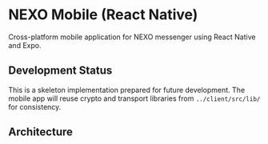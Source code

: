 # NEXO Mobile (React Native)

Cross-platform mobile application for NEXO messenger using React Native and Expo.

## Development Status

This is a skeleton implementation prepared for future development. The mobile app will reuse crypto and transport libraries from `../client/src/lib/` for consistency.

## Architecture

